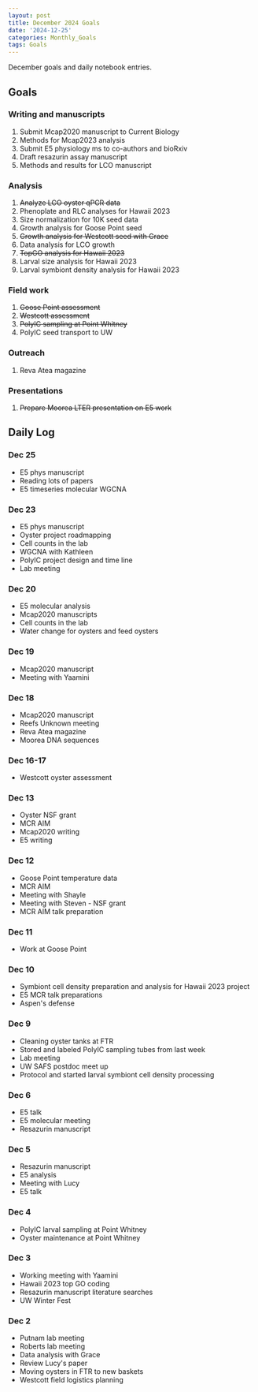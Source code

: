 ```yaml
---
layout: post
title: December 2024 Goals
date: '2024-12-25'
categories: Monthly_Goals
tags: Goals
---
```


December goals and daily notebook entries. 

## Goals  

### Writing and manuscripts 
              
1. Submit Mcap2020 manuscript to Current Biology
2. Methods for Mcap2023 analysis
3. Submit E5 physiology ms to co-authors and bioRxiv 
5. Draft resazurin assay manuscript
6. Methods and results for LCO manuscript 

### Analysis

1. ~~Analyze LCO oyster qPCR data~~
2. Phenoplate and RLC analyses for Hawaii 2023
3. Size normalization for 10K seed data 
4. Growth analysis for Goose Point seed
5. ~~Growth analysis for Westcott seed with Grace~~
6. Data analysis for LCO growth 
7. ~~TopGO analysis for Hawaii 2023~~
8. Larval size analysis for Hawaii 2023
9. Larval symbiont density analysis for Hawaii 2023

### Field work 

1. ~~Goose Point assessment~~
2. ~~Westcott assessment~~ 
3. ~~PolyIC sampling at Point Whitney~~
4. PolyIC seed transport to UW 

### Outreach 

1. Reva Atea magazine 

### Presentations 

1. ~~Prepare Moorea LTER presentation on E5 work~~ 

## **Daily Log**   

### Dec 25

- E5 phys manuscript
- Reading lots of papers
- E5 timeseries molecular WGCNA 

### Dec 23

- E5 phys manuscript
- Oyster project roadmapping
- Cell counts in the lab 
- WGCNA with Kathleen
- PolyIC project design and time line 
- Lab meeting 

### Dec 20

- E5 molecular analysis
- Mcap2020 manuscripts
- Cell counts in the lab 
- Water change for oysters and feed oysters 

### Dec 19

- Mcap2020 manuscript
- Meeting with Yaamini

### Dec 18

- Mcap2020 manuscript
- Reefs Unknown meeting
- Reva Atea magazine 
- Moorea DNA sequences

### Dec 16-17

- Westcott oyster assessment

### Dec 13 

- Oyster NSF grant 
- MCR AIM
- Mcap2020 writing
- E5 writing

### Dec 12 

- Goose Point temperature data 
- MCR AIM
- Meeting with Shayle
- Meeting with Steven - NSF grant 
- MCR AIM talk preparation

### Dec 11 

- Work at Goose Point 

### Dec 10 

- Symbiont cell density preparation and analysis for Hawaii 2023 project
- E5 MCR talk preparations
- Aspen's defense 

### Dec 9 

- Cleaning oyster tanks at FTR 
- Stored and labeled PolyIC sampling tubes from last week
- Lab meeting 
- UW SAFS postdoc meet up 
- Protocol and started larval symbiont cell density processing

### Dec 6 

- E5 talk
- E5 molecular meeting 
- Resazurin manuscript 

### Dec 5 

- Resazurin manuscript 
- E5 analysis 
- Meeting with Lucy 
- E5 talk

### Dec 4 

- PolyIC larval sampling at Point Whitney 
- Oyster maintenance at Point Whitney

### Dec 3 

- Working meeting with Yaamini
- Hawaii 2023 top GO coding 
- Resazurin manuscript literature searches
- UW Winter Fest  

### Dec 2 

- Putnam lab meeting 
- Roberts lab meeting 
- Data analysis with Grace 
- Review Lucy's paper
- Moving oysters in FTR to new baskets 
- Westcott field logistics planning 
